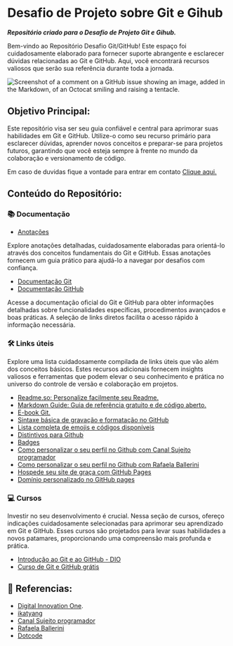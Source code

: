 # Desafio de Projeto sobre Git e Gihub

***Repositório criado para o Desafio de Projeto Git e Gihub.***

Bem-vindo ao Repositório Desafio Git/GitHub! Este espaço foi cuidadosamente elaborado para fornecer suporte abrangente e esclarecer dúvidas relacionadas ao Git e GitHub. Aqui, você encontrará recursos valiosos que serão sua referência durante toda a jornada.

![Screenshot of a comment on a GitHub issue showing an image, added in the Markdown, of an Octocat smiling and raising a tentacle.](https://myoctocat.com/assets/images/base-octocat.svg)

## Objetivo Principal:
Este repositório visa ser seu guia confiável e central para aprimorar suas habilidades em Git e GitHub. Utilize-o como seu recurso primário para esclarecer dúvidas, aprender novos conceitos e preparar-se para projetos futuros, garantindo que você esteja sempre à frente no mundo da colaboração e versionamento de código.

Em caso de duvidas fique a vontade para entrar em contato [Clique aqui.](https://www.linkedin.com/in/felipedemeloab/)

## Conteúdo do Repositório:

### 📚 Documentação

- [Anotações](https://github.com/FelipeMelo-developer/Desafios-github/blob/master/Introdu%C3%A7%C3%A3o%20ao%20Git%20e%20ao%20github/Anota%C3%A7%C3%B5es.txt.txt)

Explore anotações detalhadas, cuidadosamente elaboradas para orientá-lo através dos conceitos fundamentais do Git e GitHub. Essas anotações fornecem um guia prático para ajudá-lo a navegar por desafios com confiança.

- [Documentação Git](https://git-scm.com/doc)
- [Documentação GitHub](https://docs.github.com/pt)

Acesse a documentação oficial do Git e GitHub para obter informações detalhadas sobre funcionalidades específicas, procedimentos avançados e boas práticas. A seleção de links diretos facilita o acesso rápido à informação necessária.

### 🛠️ Links úteis

Explore uma lista cuidadosamente compilada de links úteis que vão além dos conceitos básicos. Estes recursos adicionais fornecem insights valiosos e ferramentas que podem elevar o seu conhecimento e prática no universo do controle de versão e colaboração em projetos.

- [Readme.so: Personalize facilmente seu Readme.](https://readme.so/pt/)
- [Markdown Guide: Guia de referência gratuito e de código aberto.](https://markdownguide.org/)
- [E-book Git.](https://git-scm.com/book/en/v2)
- [Sintaxe básica de gravação e formatação no GitHub](https://docs.github.com/pt/get-started/writing-on-github/getting-started-with-writing-and-formatting-on-github/basic-writing-and-formatting-syntax)
- [Lista completa de emojis e códigos disponíveis](https://github.com/ikatyang/emoji-cheat-sheet/blob/master/README.md)
- [Distintivos para Github](https://github.com/digitalinnovationone/dio-lab-open-source/blob/main/utils/badges/badges.md)
- [Badges](https://github.com/badges/shields)
- [Como personalizar o seu perfil no Github com Canal Sujeito programador](https://www.youtube.com/watch?v=cRoBt6AZgjc)
- [Como personalizar o seu perfil no Github com Rafaela Ballerini](https://www.youtube.com/watch?v=TsaLQAetPLU&t=516s)
- [Hospede seu site de graça com GitHub Pages](https://www.youtube.com/watch?v=1_eKyE_mHrg)
- [Domínio personalizado no GitHub pages](https://www.youtube.com/watch?v=FoKixG86msg)


### 💻 Cursos

Investir no seu desenvolvimento é crucial. Nessa seção de cursos, ofereço indicações cuidadosamente selecionadas para aprimorar seu aprendizado em Git e GitHub. Esses cursos são projetados para levar suas habilidades a novos patamares, proporcionando uma compreensão mais profunda e prática.

- [Introdução ao Git e ao GitHub - DIO ](https://web.dio.me/course/introducao-ao-git-e-ao-github/learning/75b9fe49-6ed4-4480-83a7-7e37fc356aa9)
- [Curso de Git e GitHub grátis](https://youtube.com/playlist?list=PLHz_AreHm4dm7ZULPAmadvNhH6vk9oNZA&si=7h1yJeBiZrft2BsShttps://youtube.com/playlist?list=PLHz_AreHm4dm7ZULPAmadvNhH6vk9oNZA&si=7h1yJeBiZrft2BsS)

## 🔎 Referencias:
-  [Digital Innovation One](https://www.dio.me/).
-  [ikatyang](https://github.com/ikatyang)
-  [Canal Sujeito programador](https://www.youtube.com/@Sujeitoprogramador)
-  [Rafaela Ballerini](https://www.youtube.com/@rafaellaballerini)
-  [Dotcode](https://www.youtube.com/@DotcodeEdu)
